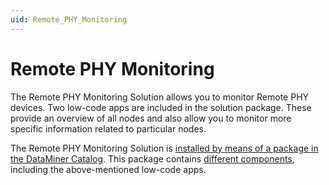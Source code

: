 ```yaml
---
uid: Remote_PHY_Monitoring
---
```


# Remote PHY Monitoring

The Remote PHY Monitoring Solution allows you to monitor Remote PHY devices. Two low-code apps are included in the solution package. These provide an overview of all nodes and also allow you to monitor more specific information related to particular nodes.

The Remote PHY Monitoring Solution is [installed by means of a package in the DataMiner Catalog](xref:Remote_PHY_Monitoring_Installation). This package contains [different components](xref:Remote_PHY_Monitoring_Components), including the above-mentioned low-code apps.
